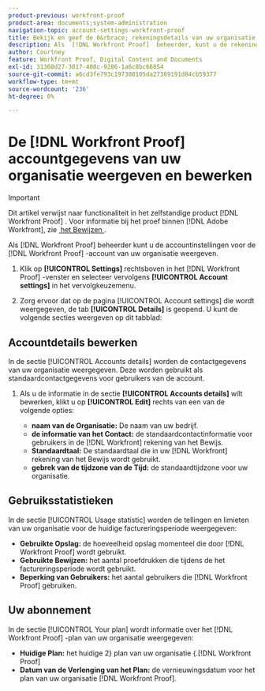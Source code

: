 ```yaml
---
product-previous: workfront-proof
product-area: documents;system-administration
navigation-topic: account-settings-workfront-proof
title: Bekijk en geef de 0&rbrace; rekeningsdetails van uw organisatie &lbrace;uit [!DNL Workfront Proof]
description: Als  [!DNL Workfront Proof]  beheerder, kunt u de rekeningsmontages voor de 1&rbrace; rekening van uw organisatie bekijken &lbrace;. [!DNL Workfront Proof]
author: Courtney
feature: Workfront Proof, Digital Content and Documents
exl-id: 31360d27-3017-408c-9286-1a6c8bc66854
source-git-commit: a6cd3fe793c197308105da27369191d84cb59377
workflow-type: tm+mt
source-wordcount: '236'
ht-degree: 0%

---
```


# De [!DNL Workfront Proof] accountgegevens van uw organisatie weergeven en bewerken

>[!IMPORTANT]
>
>Dit artikel verwijst naar functionaliteit in het zelfstandige product [!DNL Workfront Proof] . Voor informatie bij het proef binnen [!DNL Adobe Workfront], zie [&#x200B; het Bewijzen &#x200B;](../../../review-and-approve-work/proofing/proofing.md).

Als [!DNL Workfront Proof] beheerder kunt u de accountinstellingen voor de [!DNL Workfront Proof] -account van uw organisatie weergeven.

1. Klik op **[!UICONTROL Settings]** rechtsboven in het [!DNL Workfront Proof] -venster en selecteer vervolgens **[!UICONTROL Account settings]** in het vervolgkeuzemenu.

1. Zorg ervoor dat op de pagina [!UICONTROL Account settings] die wordt weergegeven, de tab **[!UICONTROL Details]** is geopend.
U kunt de volgende secties weergeven op dit tabblad:

## Accountdetails bewerken

In de sectie [!UICONTROL Accounts details] worden de contactgegevens van uw organisatie weergegeven. Deze worden gebruikt als standaardcontactgegevens voor gebruikers van de account.

1. Als u de informatie in de sectie **[!UICONTROL Accounts details]** wilt bewerken, klikt u op **[!UICONTROL Edit]** rechts van een van de volgende opties:

   * **naam van de Organisatie:** De naam van uw bedrijf.
   * **de informatie van het Contact:** de standaardcontactinformatie voor gebruikers in de [!DNL Workfront] rekening van het Bewijs.
   * **Standaardtaal:** De standaardtaal die in uw [!DNL Workfront] rekening van het Bewijs wordt gebruikt.
   * **gebrek van de tijdzone van de Tijd:** de standaardtijdzone voor uw organisatie.

## Gebruiksstatistieken

In de sectie [!UICONTROL Usage statistic] worden de tellingen en limieten van uw organisatie voor de huidige factureringsperiode weergegeven:

* **Gebruikte Opslag:** de hoeveelheid opslag momenteel die door [!DNL Workfront Proof] wordt gebruikt.
* **Gebruikte Bewijzen:** het aantal proefdrukken die tijdens de het factureringsperiode wordt gebruikt.
* **Beperking van Gebruikers:** het aantal gebruikers die [!DNL Workfront Proof] gebruiken.

## Uw abonnement

In de sectie [!UICONTROL Your plan] wordt informatie over het [!DNL Workfront Proof] -plan van uw organisatie weergegeven:

* **Huidige Plan:** het huidige 2&rbrace; plan van uw organisatie &lbrace;.[!DNL Workfront Proof]
* **Datum van de Verlenging van het Plan:** de vernieuwingsdatum voor het plan van uw organisatie [!DNL Workfront Proof].
